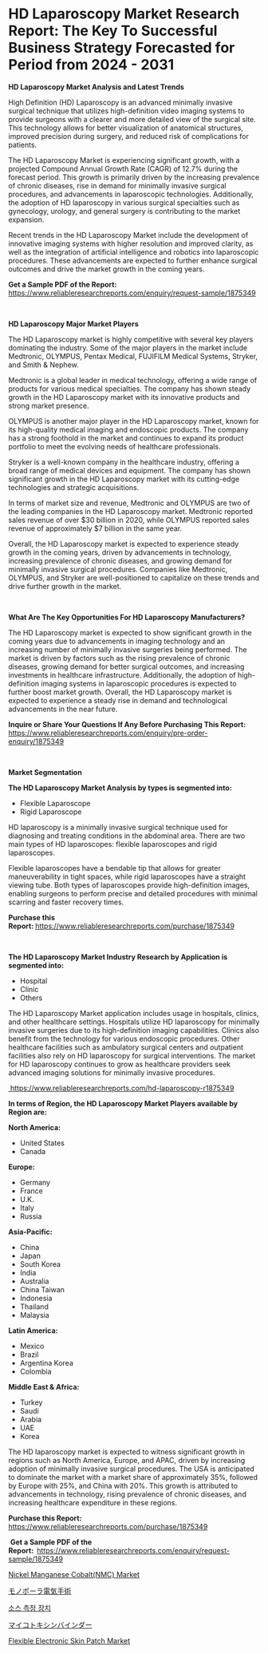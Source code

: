 <p><h1>HD Laparoscopy Market Research Report: The Key To Successful Business Strategy Forecasted for Period from 2024 - 2031</h1></p><p><strong>HD Laparoscopy Market Analysis and Latest Trends</strong></p>
<p><p>High Definition (HD) Laparoscopy is an advanced minimally invasive surgical technique that utilizes high-definition video imaging systems to provide surgeons with a clearer and more detailed view of the surgical site. This technology allows for better visualization of anatomical structures, improved precision during surgery, and reduced risk of complications for patients.</p><p>The HD Laparoscopy Market is experiencing significant growth, with a projected Compound Annual Growth Rate (CAGR) of 12.7% during the forecast period. This growth is primarily driven by the increasing prevalence of chronic diseases, rise in demand for minimally invasive surgical procedures, and advancements in laparoscopic technologies. Additionally, the adoption of HD laparoscopy in various surgical specialties such as gynecology, urology, and general surgery is contributing to the market expansion.</p><p>Recent trends in the HD Laparoscopy Market include the development of innovative imaging systems with higher resolution and improved clarity, as well as the integration of artificial intelligence and robotics into laparoscopic procedures. These advancements are expected to further enhance surgical outcomes and drive the market growth in the coming years.</p></p>
<p><strong>Get a Sample PDF of the Report:&nbsp;</strong> <a href="https://www.reliableresearchreports.com/enquiry/request-sample/1875349">https://www.reliableresearchreports.com/enquiry/request-sample/1875349</a></p>
<p>&nbsp;</p>
<p><strong>HD Laparoscopy Major Market Players</strong></p>
<p><p>The HD Laparoscopy market is highly competitive with several key players dominating the industry. Some of the major players in the market include Medtronic, OLYMPUS, Pentax Medical, FUJIFILM Medical Systems, Stryker, and Smith & Nephew. </p><p>Medtronic is a global leader in medical technology, offering a wide range of products for various medical specialties. The company has shown steady growth in the HD Laparoscopy market with its innovative products and strong market presence.</p><p>OLYMPUS is another major player in the HD Laparoscopy market, known for its high-quality medical imaging and endoscopic products. The company has a strong foothold in the market and continues to expand its product portfolio to meet the evolving needs of healthcare professionals.</p><p>Stryker is a well-known company in the healthcare industry, offering a broad range of medical devices and equipment. The company has shown significant growth in the HD Laparoscopy market with its cutting-edge technologies and strategic acquisitions.</p><p>In terms of market size and revenue, Medtronic and OLYMPUS are two of the leading companies in the HD Laparoscopy market. Medtronic reported sales revenue of over $30 billion in 2020, while OLYMPUS reported sales revenue of approximately $7 billion in the same year.</p><p>Overall, the HD Laparoscopy market is expected to experience steady growth in the coming years, driven by advancements in technology, increasing prevalence of chronic diseases, and growing demand for minimally invasive surgical procedures. Companies like Medtronic, OLYMPUS, and Stryker are well-positioned to capitalize on these trends and drive further growth in the market.</p></p>
<p>&nbsp;</p>
<p><strong>What Are The Key Opportunities For HD Laparoscopy Manufacturers?</strong></p>
<p><p>The HD Laparoscopy market is expected to show significant growth in the coming years due to advancements in imaging technology and an increasing number of minimally invasive surgeries being performed. The market is driven by factors such as the rising prevalence of chronic diseases, growing demand for better surgical outcomes, and increasing investments in healthcare infrastructure. Additionally, the adoption of high-definition imaging systems in laparoscopic procedures is expected to further boost market growth. Overall, the HD Laparoscopy market is expected to experience a steady rise in demand and technological advancements in the near future.</p></p>
<p><strong>Inquire or Share Your Questions If Any Before Purchasing This Report:</strong> <a href="https://www.reliableresearchreports.com/enquiry/pre-order-enquiry/1875349">https://www.reliableresearchreports.com/enquiry/pre-order-enquiry/1875349</a></p>
<p>&nbsp;</p>
<p><strong>Market Segmentation</strong></p>
<p><strong>The HD Laparoscopy Market Analysis by types is segmented into:</strong></p>
<p><ul><li>Flexible Laparoscope</li><li>Rigid Laparoscope</li></ul></p>
<p><p>HD laparoscopy is a minimally invasive surgical technique used for diagnosing and treating conditions in the abdominal area. There are two main types of HD laparoscopes: flexible laparoscopes and rigid laparoscopes. </p><p>Flexible laparoscopes have a bendable tip that allows for greater maneuverability in tight spaces, while rigid laparoscopes have a straight viewing tube. Both types of laparoscopes provide high-definition images, enabling surgeons to perform precise and detailed procedures with minimal scarring and faster recovery times.</p></p>
<p><strong>Purchase this Report:&nbsp;</strong><a href="https://www.reliableresearchreports.com/purchase/1875349">https://www.reliableresearchreports.com/purchase/1875349</a></p>
<p>&nbsp;</p>
<p><strong>The HD Laparoscopy Market Industry Research by Application is segmented into:</strong></p>
<p><ul><li>Hospital</li><li>Clinic</li><li>Others</li></ul></p>
<p><p>The HD Laparoscopy Market application includes usage in hospitals, clinics, and other healthcare settings. Hospitals utilize HD laparoscopy for minimally invasive surgeries due to its high-definition imaging capabilities. Clinics also benefit from the technology for various endoscopic procedures. Other healthcare facilities such as ambulatory surgical centers and outpatient facilities also rely on HD laparoscopy for surgical interventions. The market for HD laparoscopy continues to grow as healthcare providers seek advanced imaging solutions for minimally invasive procedures.</p></p>
<p><a href="https://www.reliableresearchreports.com/hd-laparoscopy-r1875349">&nbsp;https://www.reliableresearchreports.com/hd-laparoscopy-r1875349</a></p>
<p><strong>In terms of Region, the HD Laparoscopy Market Players available by Region are:</strong></p>
<p>
    <p> <strong> North America: </strong>
        <ul>
            <li>United States</li>
            <li>Canada</li>
        </ul>
        </p> 
    <p> <strong> Europe: </strong>
        <ul>
            <li>Germany</li>
            <li>France</li>
            <li>U.K.</li>
            <li>Italy</li>
            <li>Russia</li>
        </ul>
        </p> 
    <p> <strong> Asia-Pacific: </strong>
        <ul>
            <li>China</li>
            <li>Japan</li>
            <li>South Korea</li>
            <li>India</li>
            <li>Australia</li>
            <li>China Taiwan</li>
            <li>Indonesia</li>
            <li>Thailand</li>
            <li>Malaysia</li>
        </ul>
        </p> 
    <p> <strong> Latin America: </strong>
        <ul>
            <li>Mexico</li>
            <li>Brazil</li>
            <li>Argentina Korea</li>
            <li>Colombia</li>
        </ul>
        </p> 
    <p> <strong> Middle East & Africa: </strong>
        <ul>
            <li>Turkey</li>
            <li>Saudi</li>
            <li>Arabia</li>
            <li>UAE</li>
            <li>Korea</li>
        </ul>
    </p>
    </p>
<p><p>The HD laparoscopy market is expected to witness significant growth in regions such as North America, Europe, and APAC, driven by increasing adoption of minimally invasive surgical procedures. The USA is anticipated to dominate the market with a market share of approximately 35%, followed by Europe with 25%, and China with 20%. This growth is attributed to advancements in technology, rising prevalence of chronic diseases, and increasing healthcare expenditure in these regions.</p></p>
<p><strong>Purchase this Report: </strong><a href="https://www.reliableresearchreports.com/purchase/1875349">https://www.reliableresearchreports.com/purchase/1875349</a></p>
<p>&nbsp;<strong>Get a Sample PDF of the Report:&nbsp;&nbsp;</strong><a href="https://www.reliableresearchreports.com/enquiry/request-sample/1875349">https://www.reliableresearchreports.com/enquiry/request-sample/1875349</a></p>
<p><strong></strong></p>
<p><p><a href="https://issuu.com/reportprime-2/docs/nickel-manganese-cobaltnmc-market-size-2030.pptx">Nickel Manganese Cobalt(NMC) Market</a></p><p><a href="https://github.com/RudySimonis2023/Market-Research-Report-List-1/blob/main/120940752065.md">モノポーラ電気手術</a></p><p><a href="https://github.com/fernandotryO5lson96765/Market-Research-Report-List-1/blob/main/998803447494.md">소스 측정 장치</a></p><p><a href="https://github.com/mm14022023/Market-Research-Report-List-1/blob/main/358091352064.md">マイコトキシンバインダー</a></p><p><a href="https://github.com/DeonteStanton2023/Market-Research-Report-List-1/blob/main/flexible-electronic-skin-patch-market.md">Flexible Electronic Skin Patch Market</a></p></p>